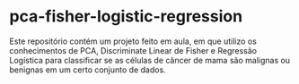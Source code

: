 # pca-fisher-logistic-regression
Este repositório contém um projeto feito em aula, em que utilizo os conhecimentos de PCA, Discriminate Linear de Fisher e Regressão Logística para classificar se as células de câncer de mama são malignas ou benignas em um certo conjunto de dados.
